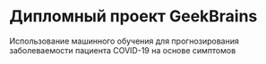 # Дипломный проект GeekBrains
Использование машинного обучения для прогнозирования заболеваемости пациента COVID-19 на основе симптомов
